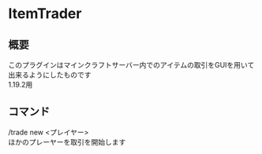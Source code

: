 # ItemTrader


## 概要
このプラグインはマインクラフトサーバー内でのアイテムの取引をGUIを用いて出来るようにしたものです  
1.19.2用

## コマンド
/trade new <プレイヤー>  
 ほかのプレーヤーを取引を開始します
 
